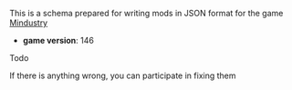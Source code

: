 This is a schema prepared for writing mods in JSON format for the game [Mindustry]

- **game version**: 146

Todo

If there is anything wrong, you can participate in fixing them

[Mindustry]: https://github.com/Anuken/Mindustry
